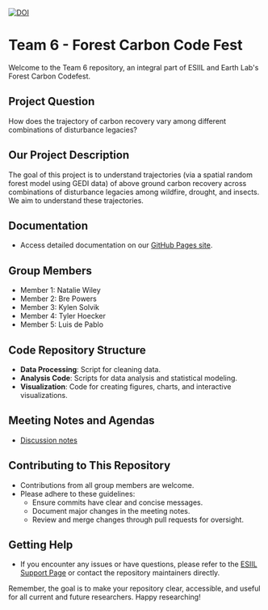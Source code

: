 [![DOI](https://zenodo.org/badge/764820123.svg)](https://zenodo.org/doi/10.5281/zenodo.11168336)

# Team 6 - Forest Carbon Code Fest

Welcome to the Team 6 repository, an integral part of ESIIL and Earth Lab's Forest Carbon Codefest. 

## Project Question
How does the trajectory of carbon recovery vary among different combinations of disturbance legacies?

## Our Project Description
The goal of this project is to understand trajectories (via a spatial random forest model using GEDI data) of above ground carbon recovery across combinations of disturbance legacies among wildfire, drought, and insects. We aim to understand these trajectories.

## Documentation
- Access detailed documentation on our [GitHub Pages site](https://cu-esiil.github.io/FCC24_Group_6/).

## Group Members
- Member 1: Natalie Wiley
- Member 2: Bre Powers
- Member 3: Kylen Solvik
- Member 4: Tyler Hoecker
- Member 5: Luis de Pablo

## Code Repository Structure
- **Data Processing**: Script for cleaning data.
- **Analysis Code**: Scripts for data analysis and statistical modeling.
- **Visualization**: Code for creating figures, charts, and interactive visualizations.

## Meeting Notes and Agendas
- [Discussion notes](https://cu-esiil.github.io/FCC24_Group_6/project-documentation/project-notes/)

## Contributing to This Repository
- Contributions from all group members are welcome.
- Please adhere to these guidelines:
  - Ensure commits have clear and concise messages.
  - Document major changes in the meeting notes.
  - Review and merge changes through pull requests for oversight.

## Getting Help
- If you encounter any issues or have questions, please refer to the [ESIIL Support Page](https://esiil-support-page-url/) or contact the repository maintainers directly.

Remember, the goal is to make your repository clear, accessible, and useful for all current and future researchers. Happy researching!
